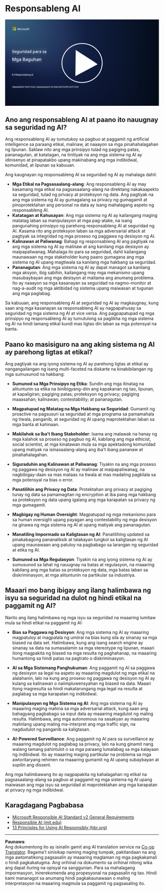 <!--
CO_OP_TRANSLATOR_METADATA:
{
  "original_hash": "5e9775ee91bde7d44577891d5f11c4c5",
  "translation_date": "2025-09-04T00:07:14+00:00",
  "source_file": "8.3 Responsible AI.md",
  "language_code": "tl"
}
-->
# Responsableng AI

[![Panoorin ang video](../../translated_images/8-3_placeholder.9a5623e020ef9751bfd82c06e3014edc976e2b2dc6ac5836571e63873a3c28b4.tl.png)](https://learn-video.azurefd.net/vod/player?id=b7517901-8f81-4475-b586-385a361c51e8)

## Ano ang responsableng AI at paano ito nauugnay sa seguridad ng AI?

Ang responsableng AI ay tumutukoy sa pagbuo at paggamit ng artificial intelligence sa paraang etikal, malinaw, at naaayon sa mga pinahahalagahan ng lipunan. Saklaw nito ang mga prinsipyo tulad ng pagiging patas, pananagutan, at katatagan, na tinitiyak na ang mga sistema ng AI ay idinisenyo at pinapatakbo upang makinabang ang mga indibidwal, komunidad, at lipunan sa kabuuan.

Ang kaugnayan ng responsableng AI sa seguridad ng AI ay mahalaga dahil:

-   **Mga Etikal na Pagsasaalang-alang**: Ang responsableng AI ay may kasamang mga etikal na pagsasaalang-alang na direktang nakakaapekto sa seguridad, tulad ng privacy at proteksyon ng data. Ang pagtiyak na ang mga sistema ng AI ay gumagalang sa privacy ng gumagamit at pinoprotektahan ang personal na data ay isang mahalagang aspeto ng responsableng AI.
-   **Katatagan at Kahusayan**: Ang mga sistema ng AI ay kailangang maging matatag laban sa manipulasyon at mga pag-atake, na isang pangunahing prinsipyo ng parehong responsableng AI at seguridad ng AI. Kasama rito ang proteksyon laban sa mga adversarial attack at pagtiyak sa integridad ng mga proseso ng paggawa ng desisyon ng AI.
-   **Kalinawan at Paliwanag**: Bahagi ng responsableng AI ang pagtiyak na ang mga sistema ng AI ay malinaw at ang kanilang mga desisyon ay maipapaliwanag. Mahalaga ito para sa seguridad, dahil kailangang maunawaan ng mga stakeholder kung paano gumagana ang mga sistema ng AI upang magtiwala sa kanilang mga hakbang sa seguridad.
-   **Pananagutan**: Ang mga sistema ng AI ay dapat managot sa kanilang mga aksyon, ibig sabihin, kailangang may mga mekanismo upang masubaybayan ang mga desisyon at maitama ang anumang problema. Ito ay naaayon sa mga kasanayan sa seguridad na nagmo-monitor at nag-a-audit ng mga aktibidad ng sistema upang maiwasan at tugunan ang mga paglabag.

Sa kabuuan, ang responsableng AI at seguridad ng AI ay magkaugnay, kung saan ang mga kasanayan sa responsableng AI ay nagpapahusay sa seguridad ng mga sistema ng AI at vice versa. Ang pagpapatupad ng mga prinsipyo ng responsableng AI ay tumutulong sa paglikha ng mga sistema ng AI na hindi lamang etikal kundi mas ligtas din laban sa mga potensyal na banta.

## Paano ko masisiguro na ang aking sistema ng AI ay parehong ligtas at etikal?

Ang pagtiyak na ang iyong sistema ng AI ay parehong ligtas at etikal ay nangangailangan ng isang multi-faceted na diskarte na kinabibilangan ng mga sumusunod na hakbang:

- **Sumunod sa Mga Prinsipyo ng Etika**: Sundin ang mga itinatag na alituntunin sa etika na binibigyang-diin ang kapakanan ng tao, lipunan, at kapaligiran; pagiging patas; proteksyon ng privacy; pagiging maaasahan; kalinawan; contestability; at pananagutan.

- **Magpatupad ng Matatag na Mga Hakbang sa Seguridad**: Gumamit ng proactive na pagsusuri sa seguridad at mga programa sa pamamahala ng tiwala, panganib, at seguridad ng AI upang maprotektahan laban sa mga banta at kahinaan.

- **Makilahok sa Iba't Ibang Stakeholder**: Isama ang malawak na hanay ng mga kalahok sa proseso ng pagbuo ng AI, kabilang ang mga ethicist, social scientist, at mga kinatawan mula sa mga apektadong komunidad upang matiyak na isinasaalang-alang ang iba't ibang pananaw at pinahahalagahan.

- **Siguraduhin ang Kalinawan at Paliwanag**: Tiyakin na ang mga proseso ng paggawa ng desisyon ng AI ay malinaw at maipapaliwanag, na nagbibigay-daan sa mas mataas na tiwala at mas madaling pagkilala sa mga potensyal na bias o error.

- **Panatilihin ang Privacy ng Data**: Protektahan ang privacy at pagiging tunay ng data sa pamamagitan ng encryption at iba pang mga hakbang sa proteksyon ng data upang igalang ang mga karapatan sa privacy ng mga gumagamit.

- **Magbigay ng Human Oversight**: Magpatupad ng mga mekanismo para sa human oversight upang payagan ang contestability ng mga desisyon na ginawa ng mga sistema ng AI at upang matiyak ang pananagutan.

- **Manatiling Impormado sa Kaligtasan ng AI**: Panatilihing updated sa pinakabagong pananaliksik at talakayan tungkol sa kaligtasan ng AI upang maunawaan ang patuloy na pagbabago sa larangan ng seguridad at etika ng AI.

- **Sumunod sa Mga Regulasyon**: Tiyakin na ang iyong sistema ng AI ay sumusunod sa lahat ng nauugnay na batas at regulasyon, na maaaring kabilang ang mga batas sa proteksyon ng data, mga batas laban sa diskriminasyon, at mga alituntunin na partikular sa industriya.

## Maaari mo bang ibigay ang ilang halimbawa ng isyu sa seguridad na dulot ng hindi etikal na paggamit ng AI?

Narito ang ilang halimbawa ng mga isyu sa seguridad na maaaring lumitaw mula sa hindi etikal na paggamit ng AI:

- **Bias sa Paggawa ng Desisyon**: Ang mga sistema ng AI ay maaaring magpatuloy at magpalala ng umiiral na bias kung sila ay sinanay sa mga biased na data set. Halimbawa, kung ang isang search engine ay sinanay sa data na sumasalamin sa mga stereotype ng lipunan, maaari itong magpakita ng biased na mga resulta ng paghahanap, na maaaring humantong sa hindi patas na pagtrato o diskriminasyon.

- **AI sa Mga Sistemang Panghukuman**: Ang paggamit ng AI sa paggawa ng desisyon sa legal na aspeto ay maaaring magdulot ng mga etikal na alalahanin, lalo na kung ang proseso ng paggawa ng desisyon ng AI ay kulang sa kalinawan o naiimpluwensyahan ng biased na data. Maaari itong magresulta sa hindi makatarungang mga legal na resulta at paglabag sa mga karapatan ng indibidwal.

- **Manipulasyon ng Mga Sistema ng AI**: Ang mga sistema ng AI ay maaaring maging mahina sa mga adversarial attack, kung saan ang bahagyang pagbabago sa input data ay maaaring magdulot ng maling resulta. Halimbawa, ang mga autonomous na sasakyan ay maaaring malinlang upang maling ma-interpret ang mga traffic sign, na nagdudulot ng panganib sa kaligtasan.

- **AI-Powered Surveillance**: Ang paggamit ng AI para sa surveillance ay maaaring magdulot ng paglabag sa privacy, lalo na kung ginamit nang walang tamang pahintulot o sa mga paraang lumalabag sa mga kalayaan ng indibidwal. Ito ay maaaring maging partikular na problema sa mga awtoritaryang rehimen na maaaring gumamit ng AI upang subaybayan at supilin ang dissent.

Ang mga halimbawang ito ay nagpapakita ng kahalagahan ng etikal na pagsasaalang-alang sa pagbuo at paggamit ng mga sistema ng AI upang maiwasan ang mga isyu sa seguridad at maprotektahan ang mga karapatan at privacy ng mga indibidwal.

## Karagdagang Pagbabasa

 - [Microsoft Responsible AI Standard v2 General Requirements](https://query.prod.cms.rt.microsoft.com/cms/api/am/binary/RE5cmFl?culture=en-us&country=us&WT.mc_id=academic-96948-sayoung)
 - [Responsible AI (mit.edu)](https://sloanreview.mit.edu/big-ideas/responsible-ai/)
 - [13 Principles for Using AI Responsibly (hbr.org)](https://hbr.org/2023/06/13-principles-for-using-ai-responsibly)

---

**Paunawa**:  
Ang dokumentong ito ay isinalin gamit ang AI translation service na [Co-op Translator](https://github.com/Azure/co-op-translator). Bagama't sinisikap naming maging tumpak, pakitandaan na ang mga awtomatikong pagsasalin ay maaaring maglaman ng mga pagkakamali o hindi pagkakatugma. Ang orihinal na dokumento sa orihinal nitong wika ang dapat ituring na opisyal na sanggunian. Para sa mahalagang impormasyon, inirerekomenda ang propesyonal na pagsasalin ng tao. Hindi kami mananagot sa anumang hindi pagkakaunawaan o maling interpretasyon na maaaring magmula sa paggamit ng pagsasaling ito.